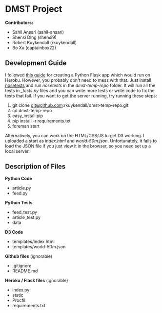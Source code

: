 DMST Project
============

**Contributors:**

*   Sahil Ansari (sahil-ansari)
*   Shensi Ding (shensi9)
*   Robert Kuykendall (rkuykendall)
*   Bo Xu (captainbox22)

Development Guide
-----------------

I followed [this guide](https://devcenter.heroku.com/articles/getting-started-with-python) for creating a Python Flask app which would run on Heroku. However, you probably don't need to mess with that. Just install [nosetests](https://nose.readthedocs.org/en/latest/) and run *nosetests* in the *dmst-temp-repo* folder. It will run all the tests in *_tests.py* files and you can write more tests or write code to fix the tests that fail. If you want to get the server running, try running these steps:

1. git clone git@github.com:rkuykendall/dmst-temp-repo.git
2. cd dmst-temp-repo
3. easy_install pip
3. pip install -r requirements.txt
4. foreman start

Alternatively, you can work on the HTML/CSS/JS to get D3 working. I uploaded a start as *index.html* and *world-50m.json*. Unfortunately, it fails to load the JSON file if you just view it in the browser, so you need set up a local server.
 
 
Description of Files
--------------------

**Python Code**

*   article.py
*   feed.py

**Python Tests**

*   feed_test.py
*   article_test.py
*   data

**D3 Code**

*   templates/index.html
*   templates/world-50m.json

**Github files** (ignorable)

*   .gitignore
*   README.md

**Heroku / Flask files** (ignorable)

*   index.py
*   static
*   Procfil
*   requirements.txt


 